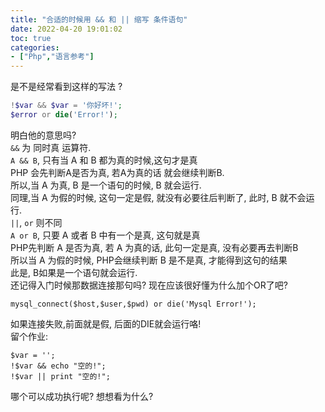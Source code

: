 ```yaml
---
title: "合适的时候用 && 和 || 缩写 条件语句"
date: 2022-04-20 19:01:02
toc: true
categories:
- ["Php","语言参考"]
---
```


是不是经常看到这样的写法 ?

```php
!$var && $var = '你好坏!';
$error or die('Error!');
```
明白他的意思吗?<br />`&&` 为 同时真 运算符.<br />`A && B`, 只有当 A 和 B 都为真的时候,这句才是真<br />PHP 会先判断A是否为真, 若A为真的话 就会继续判断B.<br />所以,当 A 为真, B 是一个语句的时候,  B 就会运行.<br />同理,当 A 为假的时候, 这句一定是假, 就没有必要往后判断了, 此时, B 就不会运行.<br />`||`, `or` 则不同<br />`A or B`, 只要 A 或者 B 中有一个是真, 这句就是真<br />PHP先判断 A 是否为真, 若 A 为真的话,  此句一定是真, 没有必要再去判断B<br />所以当 A 为假的时候, PHP会继续判断 B 是不是真, 才能得到这句的结果<br />此是, B如果是一个语句就会运行.<br />还记得入门时候那数据连接那句吗? 现在应该很好懂为什么加个OR了吧?
```
mysql_connect($host,$user,$pwd) or die('Mysql Error!');
```
如果连接失败,前面就是假, 后面的DIE就会运行咯!<br />留个作业:
```
$var = '';
!$var && echo "空的!";
!$var || print "空的!";
```
哪个可以成功执行呢? 想想看为什么?

